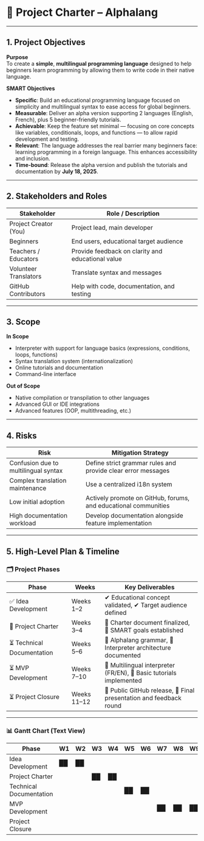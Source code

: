 # 📄 Project Charter – Alphalang

---

## 1. Project Objectives

**Purpose**  
To create a **simple**, **multilingual programming language** designed to help beginners learn programming by allowing them to write code in their native language.

**SMART Objectives**

- **Specific**: Build an educational programming language focused on simplicity and multilingual syntax to ease access for global beginners.
- **Measurable**: Deliver an alpha version supporting 2 languages (English, French), plus 5 beginner-friendly tutorials.
- **Achievable**: Keep the feature set minimal — focusing on core concepts like variables, conditionals, loops, and functions — to allow rapid development and testing.
- **Relevant**: The language addresses the real barrier many beginners face: learning programming in a foreign language. This enhances accessibility and inclusion.
- **Time-bound**: Release the alpha version and publish the tutorials and documentation by **July 18, 2025**.

---

## 2. Stakeholders and Roles

| Stakeholder              | Role / Description                                                   |
|--------------------------|----------------------------------------------------------------------|
| Project Creator (You)    | Project lead, main developer                                         |
| Beginners                | End users, educational target audience                               |
| Teachers / Educators     | Provide feedback on clarity and educational value                    |
| Volunteer Translators    | Translate syntax and messages                                        |
| GitHub Contributors      | Help with code, documentation, and testing                           |

---

## 3. Scope

**In Scope**
- Interpreter with support for language basics (expressions, conditions, loops, functions)
- Syntax translation system (internationalization)
- Online tutorials and documentation
- Command-line interface

**Out of Scope**
- Native compilation or transpilation to other languages
- Advanced GUI or IDE integrations
- Advanced features (OOP, multithreading, etc.)

---

## 4. Risks

| Risk                                | Mitigation Strategy                                                  |
|-------------------------------------|----------------------------------------------------------------------|
| Confusion due to multilingual syntax| Define strict grammar rules and provide clear error messages         |
| Complex translation maintenance     | Use a centralized i18n system                                        |
| Low initial adoption                | Actively promote on GitHub, forums, and educational communities      |
| High documentation workload         | Develop documentation alongside feature implementation               |

---

## 5. High-Level Plan & Timeline

### 🗂️ Project Phases

| Phase                     | Weeks       | Key Deliverables                                                     |
|--------------------------|-------------|-----------------------------------------------------------------------|
| ✅ Idea Development       | Weeks 1–2   | ✔ Educational concept validated, ✔ Target audience defined           |
| 🔄 Project Charter        | Weeks 3–4   | 🔹 Charter document finalized, 🔹 SMART goals established             |
| ⏳ Technical Documentation| Weeks 5–6   | 🔹 Alphalang grammar, 🔹 Interpreter architecture documented         |
| ⏳ MVP Development        | Weeks 7–10  | 🔹 Multilingual interpreter (FR/EN), 🔹 Basic tutorials implemented|
| ⏳ Project Closure        | Weeks 11–12 | 🔹 Public GitHub release, 🔹 Final presentation and feedback round   |

---

### 📊 Gantt Chart (Text View)

Phase                         | W1 | W2 | W3 | W4 | W5 | W6 | W7 | W8 | W9 | W10 | W11 | W12 |
------------------------------|----|----|----|----|----|----|----|----|----|-----|-----|-----|
Idea Development              | ██ | ██ |    |    |    |    |    |    |    |     |     |     |
Project Charter               |    |    | ██ | ██ |    |    |    |    |    |     |     |     |
Technical Documentation       |    |    |    |    | ██ | ██ |    |    |    |     |     |     |
MVP Development               |    |    |    |    |    |    | ██ | ██ | ██ |  ██ |     |     |
Project Closure               |    |    |    |    |    |    |    |    |    |     | ██  | ██  |